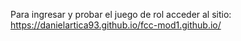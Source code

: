 Para ingresar y probar el juego de rol acceder al sitio: https://danielartica93.github.io/fcc-mod1.github.io/
